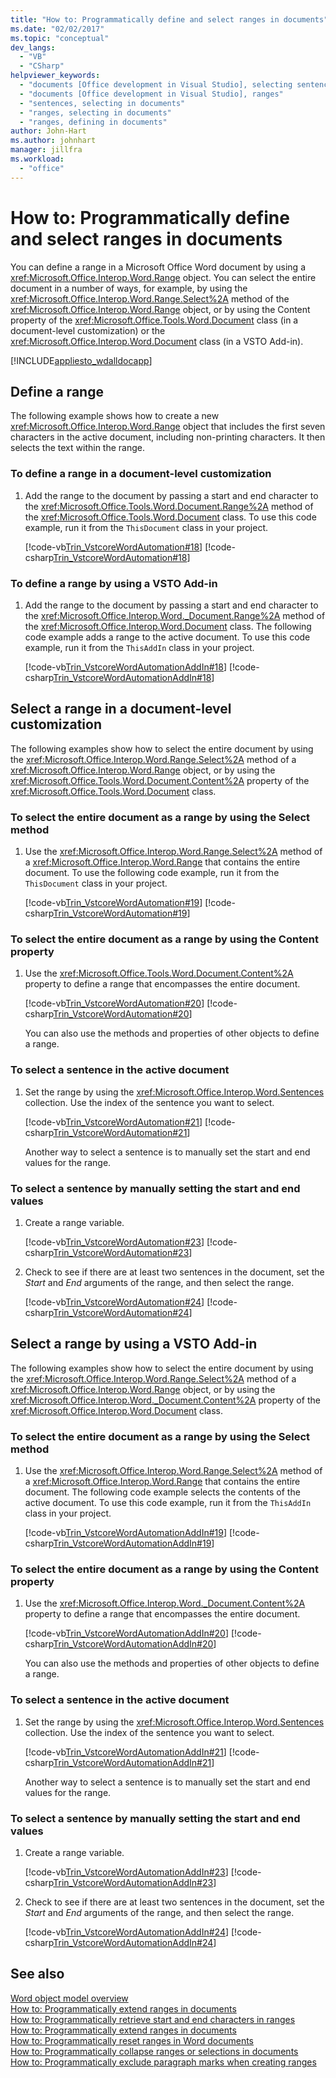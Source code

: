 ```yaml
---
title: "How to: Programmatically define and select ranges in documents"
ms.date: "02/02/2017"
ms.topic: "conceptual"
dev_langs: 
  - "VB"
  - "CSharp"
helpviewer_keywords: 
  - "documents [Office development in Visual Studio], selecting sentences"
  - "documents [Office development in Visual Studio], ranges"
  - "sentences, selecting in documents"
  - "ranges, selecting in documents"
  - "ranges, defining in documents"
author: John-Hart
ms.author: johnhart
manager: jillfra
ms.workload: 
  - "office"
---
```

# How to: Programmatically define and select ranges in documents
  You can define a range in a Microsoft Office Word document by using a <xref:Microsoft.Office.Interop.Word.Range> object. You can select the entire document in a number of ways, for example, by using the <xref:Microsoft.Office.Interop.Word.Range.Select%2A> method of the <xref:Microsoft.Office.Interop.Word.Range> object, or by using the Content property of the <xref:Microsoft.Office.Tools.Word.Document> class (in a document-level customization) or the <xref:Microsoft.Office.Interop.Word.Document> class (in a VSTO Add-in).  
  
 [!INCLUDE[appliesto_wdalldocapp](../vsto/includes/appliesto-wdalldocapp-md.md)]  
  
## Define a range  
 The following example shows how to create a new <xref:Microsoft.Office.Interop.Word.Range> object that includes the first seven characters in the active document, including non-printing characters. It then selects the text within the range.  
  
### To define a range in a document-level customization  
  
1.  Add the range to the document by passing a start and end character to the <xref:Microsoft.Office.Tools.Word.Document.Range%2A> method of the <xref:Microsoft.Office.Tools.Word.Document> class. To use this code example, run it from the `ThisDocument` class in your project.  
  
     [!code-vb[Trin_VstcoreWordAutomation#18](../vsto/codesnippet/VisualBasic/Trin_VstcoreWordAutomationVB/ThisDocument.vb#18)]
     [!code-csharp[Trin_VstcoreWordAutomation#18](../vsto/codesnippet/CSharp/Trin_VstcoreWordAutomationCS/ThisDocument.cs#18)]  
  
### To define a range by using a VSTO Add-in  
  
1.  Add the range to the document by passing a start and end character to the <xref:Microsoft.Office.Interop.Word._Document.Range%2A> method of the <xref:Microsoft.Office.Interop.Word.Document> class. The following code example adds a range to the active document. To use this code example, run it from the `ThisAddIn` class in your project.  
  
     [!code-vb[Trin_VstcoreWordAutomationAddIn#18](../vsto/codesnippet/VisualBasic/Trin_VstcoreWordAutomationAddIn/ThisAddIn.vb#18)]
     [!code-csharp[Trin_VstcoreWordAutomationAddIn#18](../vsto/codesnippet/CSharp/Trin_VstcoreWordAutomationAddIn/ThisAddIn.cs#18)]  
  
## Select a range in a document-level customization  
 The following examples show how to select the entire document by using the <xref:Microsoft.Office.Interop.Word.Range.Select%2A> method of a <xref:Microsoft.Office.Interop.Word.Range> object, or by using the <xref:Microsoft.Office.Tools.Word.Document.Content%2A> property of the <xref:Microsoft.Office.Tools.Word.Document> class.  
  
### To select the entire document as a range by using the Select method  
  
1.  Use the <xref:Microsoft.Office.Interop.Word.Range.Select%2A> method of a <xref:Microsoft.Office.Interop.Word.Range> that contains the entire document. To use the following code example, run it from the `ThisDocument` class in your project.  
  
     [!code-vb[Trin_VstcoreWordAutomation#19](../vsto/codesnippet/VisualBasic/Trin_VstcoreWordAutomationVB/ThisDocument.vb#19)]
     [!code-csharp[Trin_VstcoreWordAutomation#19](../vsto/codesnippet/CSharp/Trin_VstcoreWordAutomationCS/ThisDocument.cs#19)]  
  
### To select the entire document as a range by using the Content property  
  
1. Use the <xref:Microsoft.Office.Tools.Word.Document.Content%2A> property to define a range that encompasses the entire document.  
  
    [!code-vb[Trin_VstcoreWordAutomation#20](../vsto/codesnippet/VisualBasic/Trin_VstcoreWordAutomationVB/ThisDocument.vb#20)]
    [!code-csharp[Trin_VstcoreWordAutomation#20](../vsto/codesnippet/CSharp/Trin_VstcoreWordAutomationCS/ThisDocument.cs#20)]  
  
   You can also use the methods and properties of other objects to define a range.  
  
### To select a sentence in the active document  
  
1. Set the range by using the <xref:Microsoft.Office.Interop.Word.Sentences> collection. Use the index of the sentence you want to select.  
  
    [!code-vb[Trin_VstcoreWordAutomation#21](../vsto/codesnippet/VisualBasic/Trin_VstcoreWordAutomationVB/ThisDocument.vb#21)]
    [!code-csharp[Trin_VstcoreWordAutomation#21](../vsto/codesnippet/CSharp/Trin_VstcoreWordAutomationCS/ThisDocument.cs#21)]  
  
   Another way to select a sentence is to manually set the start and end values for the range.  
  
### To select a sentence by manually setting the start and end values  
  
1.  Create a range variable.  
  
     [!code-vb[Trin_VstcoreWordAutomation#23](../vsto/codesnippet/VisualBasic/Trin_VstcoreWordAutomationVB/ThisDocument.vb#23)]
     [!code-csharp[Trin_VstcoreWordAutomation#23](../vsto/codesnippet/CSharp/Trin_VstcoreWordAutomationCS/ThisDocument.cs#23)]  
  
2.  Check to see if there are at least two sentences in the document, set the *Start* and *End* arguments of the range, and then select the range.  
  
     [!code-vb[Trin_VstcoreWordAutomation#24](../vsto/codesnippet/VisualBasic/Trin_VstcoreWordAutomationVB/ThisDocument.vb#24)]
     [!code-csharp[Trin_VstcoreWordAutomation#24](../vsto/codesnippet/CSharp/Trin_VstcoreWordAutomationCS/ThisDocument.cs#24)]  
  
## Select a range by using a VSTO Add-in  
 The following examples show how to select the entire document by using the <xref:Microsoft.Office.Interop.Word.Range.Select%2A> method of a <xref:Microsoft.Office.Interop.Word.Range> object, or by using the <xref:Microsoft.Office.Interop.Word._Document.Content%2A> property of the <xref:Microsoft.Office.Interop.Word.Document> class.  
  
### To select the entire document as a range by using the Select method  
  
1.  Use the <xref:Microsoft.Office.Interop.Word.Range.Select%2A> method of a <xref:Microsoft.Office.Interop.Word.Range> that contains the entire document. The following code example selects the contents of the active document. To use this code example, run it from the `ThisAddIn` class in your project.  
  
     [!code-vb[Trin_VstcoreWordAutomationAddIn#19](../vsto/codesnippet/VisualBasic/Trin_VstcoreWordAutomationAddIn/ThisAddIn.vb#19)]
     [!code-csharp[Trin_VstcoreWordAutomationAddIn#19](../vsto/codesnippet/CSharp/Trin_VstcoreWordAutomationAddIn/ThisAddIn.cs#19)]  
  
### To select the entire document as a range by using the Content property  
  
1. Use the <xref:Microsoft.Office.Interop.Word._Document.Content%2A> property to define a range that encompasses the entire document.  
  
    [!code-vb[Trin_VstcoreWordAutomationAddIn#20](../vsto/codesnippet/VisualBasic/Trin_VstcoreWordAutomationAddIn/ThisAddIn.vb#20)]
    [!code-csharp[Trin_VstcoreWordAutomationAddIn#20](../vsto/codesnippet/CSharp/Trin_VstcoreWordAutomationAddIn/ThisAddIn.cs#20)]  
  
   You can also use the methods and properties of other objects to define a range.  
  
### To select a sentence in the active document  
  
1. Set the range by using the <xref:Microsoft.Office.Interop.Word.Sentences> collection. Use the index of the sentence you want to select.  
  
    [!code-vb[Trin_VstcoreWordAutomationAddIn#21](../vsto/codesnippet/VisualBasic/Trin_VstcoreWordAutomationAddIn/ThisAddIn.vb#21)]
    [!code-csharp[Trin_VstcoreWordAutomationAddIn#21](../vsto/codesnippet/CSharp/Trin_VstcoreWordAutomationAddIn/ThisAddIn.cs#21)]  
  
   Another way to select a sentence is to manually set the start and end values for the range.  
  
### To select a sentence by manually setting the start and end values  
  
1.  Create a range variable.  
  
     [!code-vb[Trin_VstcoreWordAutomationAddIn#23](../vsto/codesnippet/VisualBasic/Trin_VstcoreWordAutomationAddIn/ThisAddIn.vb#23)]
     [!code-csharp[Trin_VstcoreWordAutomationAddIn#23](../vsto/codesnippet/CSharp/Trin_VstcoreWordAutomationAddIn/ThisAddIn.cs#23)]  
  
2.  Check to see if there are at least two sentences in the document, set the *Start* and *End* arguments of the range, and then select the range.  
  
     [!code-vb[Trin_VstcoreWordAutomationAddIn#24](../vsto/codesnippet/VisualBasic/Trin_VstcoreWordAutomationAddIn/ThisAddIn.vb#24)]
     [!code-csharp[Trin_VstcoreWordAutomationAddIn#24](../vsto/codesnippet/CSharp/Trin_VstcoreWordAutomationAddIn/ThisAddIn.cs#24)]  
  
## See also  
 [Word object model overview](../vsto/word-object-model-overview.md)   
 [How to: Programmatically extend ranges in documents](../vsto/how-to-programmatically-extend-ranges-in-documents.md)   
 [How to: Programmatically retrieve start and end characters in ranges](../vsto/how-to-programmatically-retrieve-start-and-end-characters-in-ranges.md)   
 [How to: Programmatically extend ranges in documents](../vsto/how-to-programmatically-extend-ranges-in-documents.md)   
 [How to: Programmatically reset ranges in Word documents](../vsto/how-to-programmatically-reset-ranges-in-word-documents.md)   
 [How to: Programmatically collapse ranges or selections in documents](../vsto/how-to-programmatically-collapse-ranges-or-selections-in-documents.md)   
 [How to: Programmatically exclude paragraph marks when creating ranges](../vsto/how-to-programmatically-exclude-paragraph-marks-when-creating-ranges.md)  
